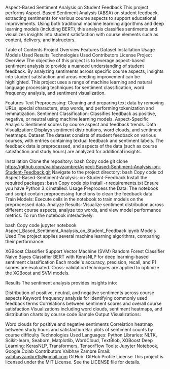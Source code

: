 Aspect-Based Sentiment Analysis on Student Feedback
This project performs Aspect-Based Sentiment Analysis (ABSA) on student feedback, extracting sentiments for various course aspects to support educational improvements. Using both traditional machine learning algorithms and deep learning models (including BERT), this analysis classifies sentiments and visualizes insights into student satisfaction with course elements such as content, delivery, and instructors.

Table of Contents
Project Overview
Features
Dataset
Installation
Usage
Models Used
Results
Technologies Used
Contributors
License
Project Overview
The objective of this project is to leverage aspect-based sentiment analysis to provide a nuanced understanding of student feedback. By analyzing sentiments across specific course aspects, insights into student satisfaction and areas needing improvement can be highlighted. This project uses a range of machine learning and natural language processing techniques for sentiment classification, word frequency analysis, and sentiment visualization.

Features
Text Preprocessing: Cleaning and preparing text data by removing URLs, special characters, stop words, and performing tokenization and lemmatization.
Sentiment Classification: Classifies feedback as positive, negative, or neutral using machine learning models.
Aspect-Specific Analysis: Sentiment scores by course aspect and feedback trends.
Data Visualization: Displays sentiment distributions, word clouds, and sentiment heatmaps.
Dataset
The dataset consists of student feedback on various courses, with entries containing textual feedback and sentiment labels. The feedback data is preprocessed, and aspects of the data (such as course satisfaction and study hours) are analyzed for additional insights.

Installation
Clone the repository:
bash
Copy code
git clone https://github.com/vaibhavzambre/Aspect-Based-Sentiment-Analysis-on-Student-Feedback.git
Navigate to the project directory:
bash
Copy code
cd Aspect-Based-Sentiment-Analysis-on-Student-Feedback
Install the required packages:
bash
Copy code
pip install -r requirements.txt
Ensure you have Python 3.x installed.
Usage
Preprocess the Data: The notebook and script contain preprocessing functions to clean the feedback data.
Train Models: Execute cells in the notebook to train models on the preprocessed data.
Analyze Results: Visualize sentiment distribution across different course aspects, analyze top words, and view model performance metrics.
To run the notebook interactively:

bash
Copy code
jupyter notebook Aspect_Based_Sentiment_Analysis_on_Student_Feedback.ipynb
Models Used
The project applies several machine learning algorithms, comparing their performance:

XGBoost Classifier
Support Vector Machine (SVM)
Random Forest Classifier
Naive Bayes Classifier
BERT with KerasNLP for deep learning-based sentiment classification
Each model's accuracy, precision, recall, and F1 scores are evaluated. Cross-validation techniques are applied to optimize the XGBoost and SVM models.

Results
The sentiment analysis provides insights into:

Distribution of positive, neutral, and negative sentiments across course aspects
Keyword frequency analysis for identifying commonly used feedback terms
Correlations between sentiment scores and overall course satisfaction
Visualizations including word clouds, sentiment heatmaps, and distribution charts by course code
Sample Output Visualizations:

Word clouds for positive and negative sentiments
Correlation heatmap between study hours and satisfaction
Bar plots of sentiment counts by course difficulty
Technologies Used
Languages: Python
Libraries: NLTK, Scikit-learn, Seaborn, Matplotlib, WordCloud, TextBlob, XGBoost
Deep Learning: KerasNLP, Transformers, TensorFlow
Tools: Jupyter Notebook, Google Colab
Contributors
Vaibhav Zambre
Email: vaibhavzambre15@gmail.com
GitHub: GitHub Profile
License
This project is licensed under the MIT License. See the LICENSE file for details.
